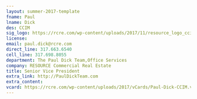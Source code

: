 ```yaml
---
layout: summer-2017-template 
fname: Paul
lname: Dick
des: CCIM
sig_logo: https://rcre.com/wp-content/uploads/2017/11/resource_logo_ccim.png
license: 
email: paul.dick@rcre.com
direct_line: 317.663.6540
cell_line: 317.698.8055
department: The Paul Dick Team,Office Services
company: RESOURCE Commercial Real Estate
title: Senior Vice President
extra_link: http://PaulDickTeam.com
extra_content: 
vcard: https://rcre.com/wp-content/uploads/2017/vCards/Paul-Dick-CCIM.vcf
---
```

